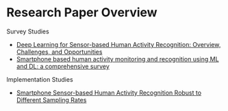 # Research Paper Overview

Survey Studies
- [Deep Learning for Sensor-based Human Activity Recognition: Overview, Challenges, and Opportunities](Chen_2021.md)
- [Smartphone based human activity monitoring and recognition using ML and DL: a comprehensive survey](Thakur_Biswas_2020.md)

Implementation Studies
-  [Smartphone Sensor-based Human Activity Recognition Robust to Different Sampling Rates](Hasegawa_2021.md)

